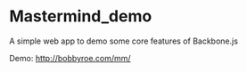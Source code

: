 Mastermind_demo
===============

A simple web app to demo some core features of Backbone.js

Demo: http://bobbyroe.com/mm/